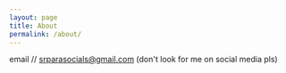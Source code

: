 ```yaml
---
layout: page
title: About
permalink: /about/
---
```



email // srparasocials@gmail.com
(don't look for me on social media pls)
